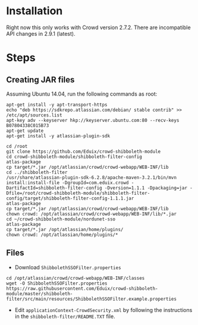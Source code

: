 # Installation

Right now this only works with Crowd version 2.7.2. There are incompatible API changes in 2.9.1 (latest).

# Steps

## Creating JAR files

Assuming Ubuntu 14.04, run the following commands as root:

```shell
apt-get install -y apt-transport-https
echo "deb https://sdkrepo.atlassian.com/debian/ stable contrib" >> /etc/apt/sources.list
apt-key adv --keyserver hkp://keyserver.ubuntu.com:80 --recv-keys B07804338C015B73
apt-get update
apt-get install -y atlassian-plugin-sdk

cd /root
git clone https://github.com/Eduix/crowd-shibboleth-module
cd crowd-shibboleth-module/shibboleth-filter-config
atlas-package
cp target/*.jar /opt/atlassian/crowd/crowd-webapp/WEB-INF/lib
cd ../shibboleth-filter
/usr/share/atlassian-plugin-sdk-6.2.8/apache-maven-3.2.1/bin/mvn install:install-file -DgroupId=com.eduix.crowd -DartifactId=shibboleth-filter-config -Dversion=1.1.1 -Dpackaging=jar -Dfile=/root/crowd-shibboleth-module/shibboleth-filter-config/target/shibboleth-filter-config-1.1.1.jar
atlas-package
cp target/*.jar /opt/atlassian/crowd/crowd-webapp/WEB-INF/lib
chown crowd: /opt/atlassian/crowd/crowd-webapp/WEB-INF/lib/*.jar
cd ~/crowd-shibboleth-module/nordunet-sso
atlas-package
cp target/*.jar /opt/atlassian/home/plugins/
chown crowd: /opt/atlassian/home/plugins/*
```

## Files

* Download `ShibbolethSSOFilter.properties`

```shell
cd /opt/atlassian/crowd/crowd-webapp/WEB-INF/classes
wget -O ShibbolethSSOFilter.properties https://raw.githubusercontent.com/Eduix/crowd-shibboleth-module/master/shibboleth-filter/src/main/resources/ShibbolethSSOFilter.example.properties
```

* Edit `applicationContext-CrowdSecurity.xml` by following the instructions in the `shibboleth-filter/README.TXT` file.
